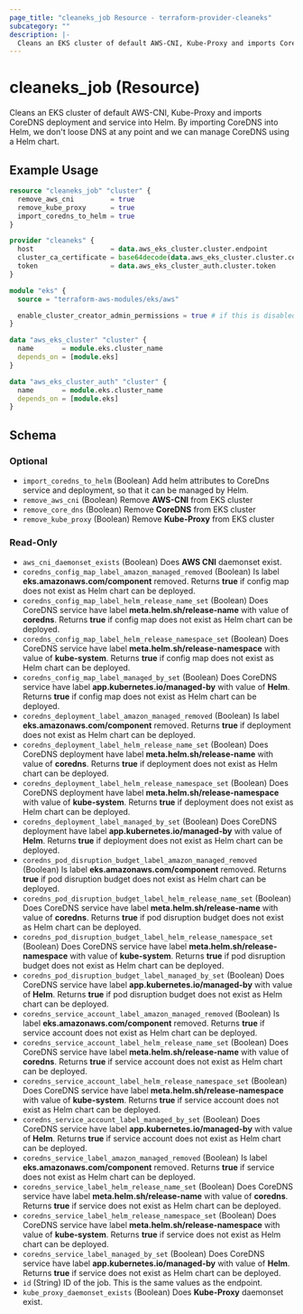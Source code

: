 ```yaml
---
page_title: "cleaneks_job Resource - terraform-provider-cleaneks"
subcategory: ""
description: |-
  Cleans an EKS cluster of default AWS-CNI, Kube-Proxy and imports CoreDNS deployment and service into Helm. By importing CoreDNS into Helm, we don't loose DNS at any point and we can manage CoreDNS using a Helm chart.
---
```


# cleaneks_job (Resource)

Cleans an EKS cluster of default AWS-CNI, Kube-Proxy and imports CoreDNS deployment and service into Helm. By importing CoreDNS into Helm, we don't loose DNS at any point and we can manage CoreDNS using a Helm chart.

## Example Usage

```terraform
resource "cleaneks_job" "cluster" {
  remove_aws_cni         = true
  remove_kube_proxy      = true
  import_coredns_to_helm = true
}

provider "cleaneks" {
  host                   = data.aws_eks_cluster.cluster.endpoint
  cluster_ca_certificate = base64decode(data.aws_eks_cluster.cluster.certificate_authority[0].data)
  token                  = data.aws_eks_cluster_auth.cluster.token
}

module "eks" {
  source = "terraform-aws-modules/eks/aws"

  enable_cluster_creator_admin_permissions = true # if this is disabled then the deployment user cannot work inside kubernetes cluster
}

data "aws_eks_cluster" "cluster" {
  name       = module.eks.cluster_name
  depends_on = [module.eks]
}

data "aws_eks_cluster_auth" "cluster" {
  name       = module.eks.cluster_name
  depends_on = [module.eks]
}
```

<!-- schema generated by tfplugindocs -->
## Schema

### Optional

- `import_coredns_to_helm` (Boolean) Add helm attributes to CoreDns service and deployment, so that it can be managed by Helm.
- `remove_aws_cni` (Boolean) Remove **AWS-CNI** from EKS cluster
- `remove_core_dns` (Boolean) Remove **CoreDNS** from EKS cluster
- `remove_kube_proxy` (Boolean) Remove **Kube-Proxy** from EKS cluster

### Read-Only

- `aws_cni_daemonset_exists` (Boolean) Does **AWS CNI** daemonset exist.
- `coredns_config_map_label_amazon_managed_removed` (Boolean) Is label **eks.amazonaws.com/component** removed. Returns **true** if config map does not exist as Helm chart can be deployed.
- `coredns_config_map_label_helm_release_name_set` (Boolean) Does CoreDNS service have label **meta.helm.sh/release-name** with value of **coredns**. Returns **true** if config map does not exist as Helm chart can be deployed.
- `coredns_config_map_label_helm_release_namespace_set` (Boolean) Does CoreDNS service have label **meta.helm.sh/release-namespace** with value of **kube-system**. Returns **true** if config map does not exist as Helm chart can be deployed.
- `coredns_config_map_label_managed_by_set` (Boolean) Does CoreDNS service have label **app.kubernetes.io/managed-by** with value of **Helm**. Returns **true** if config map does not exist as Helm chart can be deployed.
- `coredns_deployment_label_amazon_managed_removed` (Boolean) Is label **eks.amazonaws.com/component** removed. Returns **true** if deployment does not exist as Helm chart can be deployed.
- `coredns_deployment_label_helm_release_name_set` (Boolean) Does CoreDNS deployment have label **meta.helm.sh/release-name** with value of **coredns**. Returns **true** if deployment does not exist as Helm chart can be deployed.
- `coredns_deployment_label_helm_release_namespace_set` (Boolean) Does CoreDNS deployment have label **meta.helm.sh/release-namespace** with value of **kube-system**. Returns **true** if deployment does not exist as Helm chart can be deployed.
- `coredns_deployment_label_managed_by_set` (Boolean) Does CoreDNS deployment have label **app.kubernetes.io/managed-by** with value of **Helm**. Returns **true** if deployment does not exist as Helm chart can be deployed.
- `coredns_pod_disruption_budget_label_amazon_managed_removed` (Boolean) Is label **eks.amazonaws.com/component** removed. Returns **true** if pod disruption budget does not exist as Helm chart can be deployed.
- `coredns_pod_disruption_budget_label_helm_release_name_set` (Boolean) Does CoreDNS service have label **meta.helm.sh/release-name** with value of **coredns**. Returns **true** if pod disruption budget does not exist as Helm chart can be deployed.
- `coredns_pod_disruption_budget_label_helm_release_namespace_set` (Boolean) Does CoreDNS service have label **meta.helm.sh/release-namespace** with value of **kube-system**. Returns **true** if pod disruption budget does not exist as Helm chart can be deployed.
- `coredns_pod_disruption_budget_label_managed_by_set` (Boolean) Does CoreDNS service have label **app.kubernetes.io/managed-by** with value of **Helm**. Returns **true** if pod disruption budget does not exist as Helm chart can be deployed.
- `coredns_service_account_label_amazon_managed_removed` (Boolean) Is label **eks.amazonaws.com/component** removed. Returns **true** if service account does not exist as Helm chart can be deployed.
- `coredns_service_account_label_helm_release_name_set` (Boolean) Does CoreDNS service have label **meta.helm.sh/release-name** with value of **coredns**. Returns **true** if service account does not exist as Helm chart can be deployed.
- `coredns_service_account_label_helm_release_namespace_set` (Boolean) Does CoreDNS service have label **meta.helm.sh/release-namespace** with value of **kube-system**. Returns **true** if service account does not exist as Helm chart can be deployed.
- `coredns_service_account_label_managed_by_set` (Boolean) Does CoreDNS service have label **app.kubernetes.io/managed-by** with value of **Helm**. Returns **true** if service account does not exist as Helm chart can be deployed.
- `coredns_service_label_amazon_managed_removed` (Boolean) Is label **eks.amazonaws.com/component** removed. Returns **true** if service does not exist as Helm chart can be deployed.
- `coredns_service_label_helm_release_name_set` (Boolean) Does CoreDNS service have label **meta.helm.sh/release-name** with value of **coredns**. Returns **true** if service does not exist as Helm chart can be deployed.
- `coredns_service_label_helm_release_namespace_set` (Boolean) Does CoreDNS service have label **meta.helm.sh/release-namespace** with value of **kube-system**. Returns **true** if service does not exist as Helm chart can be deployed.
- `coredns_service_label_managed_by_set` (Boolean) Does CoreDNS service have label **app.kubernetes.io/managed-by** with value of **Helm**. Returns **true** if service does not exist as Helm chart can be deployed.
- `id` (String) ID of the job. This is the same values as the endpoint.
- `kube_proxy_daemonset_exists` (Boolean) Does **Kube-Proxy** daemonset exist.